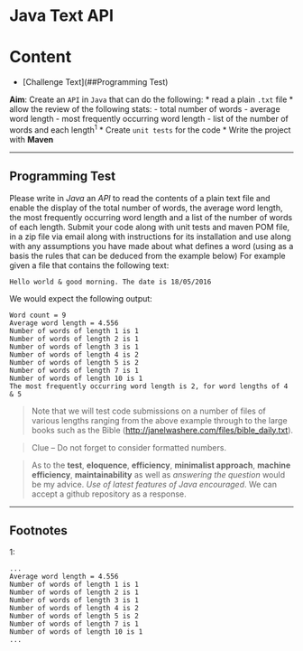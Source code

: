 # Java Text API

# Content

- [Challenge Text](##Programming Test)

**Aim**: Create an `API` in `Java` that can do the following:
    * read a plain `.txt` file
        * allow the review of the following stats:
        - total number of words
        - average word length
        - most frequently occurring word length
        - list of the number of words and each length<sup>1</sup>
        * Create `unit tests` for the code
        * Write the project with **Maven**

---

## Programming Test

Please write in _Java_ an _API_ to read the contents of a plain text file and enable the display of the total number of words, the average word length, the most frequently occurring word length and a list of the number of words of each length.
Submit your code along with unit tests and maven POM file, in a zip file via email along with instructions for its installation and use along with any assumptions you have made about what defines a word (using as a basis the rules that can be deduced from the example below)
For example given a file that contains the following text:

`Hello world & good morning. The date is 18/05/2016`

We would expect the following output:

```
Word count = 9
Average word length = 4.556
Number of words of length 1 is 1
Number of words of length 2 is 1
Number of words of length 3 is 1
Number of words of length 4 is 2
Number of words of length 5 is 2
Number of words of length 7 is 1
Number of words of length 10 is 1
The most frequently occurring word length is 2, for word lengths of 4 & 5
```

> Note that we will test code submissions on a number of files of various lengths ranging from the above example through to the large books such as the Bible (http://janelwashere.com/files/bible_daily.txt).

> Clue – Do not forget to consider formatted numbers.

> As to the **test**, **eloquence**, **efficiency**, **minimalist approach**, **machine efficiency**, **maintainability** as well as _answering the question_ would be my
> advice.  _Use of latest features of Java encouraged_.  We can accept a github
> repository as a response.


---

## Footnotes

1:
```
...
Average word length = 4.556
Number of words of length 1 is 1
Number of words of length 2 is 1
Number of words of length 3 is 1
Number of words of length 4 is 2
Number of words of length 5 is 2
Number of words of length 7 is 1
Number of words of length 10 is 1
...
```
